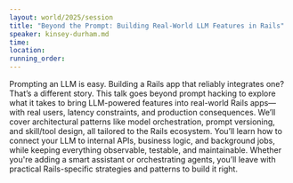 ```yaml
---
layout: world/2025/session
title: "Beyond the Prompt: Building Real-World LLM Features in Rails"
speaker: kinsey-durham.md
time:
location:
running_order:
---
```


Prompting an LLM is easy. Building a Rails app that reliably integrates one? That’s a different story. This talk goes beyond prompt hacking to explore what it takes to bring LLM-powered features into real-world Rails apps—with real users, latency constraints, and production consequences. We’ll cover architectural patterns like model orchestration, prompt versioning, and skill/tool design, all tailored to the Rails ecosystem. You’ll learn how to connect your LLM to internal APIs, business logic, and background jobs, while keeping everything observable, testable, and maintainable. Whether you're adding a smart assistant or orchestrating agents, you’ll leave with practical Rails-specific strategies and patterns to build it right.
